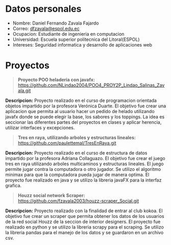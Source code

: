 # Datos personales
- Nombre: Daniel Fernando Zavala Fajardo
- Correo: dfzavala@espol.edu.ec
- Ocupacion: Estudiante de ingenieria en computacion
- Universidad: Escuela superior politecnica del Litoral(ESPOL)
- Intereses: Seguridad informatica y desarrollo de aplicaciones web

# Proyectos
> **Proyecto POO heladeria con javafx:** https://github.com/NLindao2004/POO4_PROY2P_Lindao_Salinas_Zavala.git

**Descripcion:** Proyecto realizado en el curso de programacion orientada objetos impartido por la profesora Verónica Duarte. El objetivo fue crear una aplicacion que permita al usuario hacer un pedido de helado utilizando javafx donde se puede elegir la base, los sabores y los toppings. La idea es seccionar las diferentes partes del proyectos en clases y aplicar herencia, utilizar interfaces y excepciones.

> **Tres en raya, utilizando arboles y estructuras lineales:**
https://github.com/paulettemal/TresEnRaya.git

**Descripcion:** Proyecto realizado en el curso de estructura de datos impartido por la profesora Adriana Collaguazo. El objetivo fue crear el juego tres en raya utilizando arboles multicaminos y estructuras lineales. El juego permite jugar contra la computadora o otro jugador. Se utilizo el algoritmo minimax para que la computadora pueda jugar de manera optima. El proyecto fue realizado en java y se utilizo la libreria javaFX para la interfaz grafica.


> **Houzz social network Scraper:**
https://github.com/fzavala2003/houzz-scraper_Social.git

**Descripcion:** Proyecto realizado con la finalidad de entrar al club kokoa. El objetivo fue crear un scraper que permita obtener los datos de los usuarios de la red social Houzz de la seccion de interior designers. El proyecto fue realizado en python y se utilizo la libreria scrapy para el scraping. Se utilizo la libreria pandas para el manejo de los datos y se guardaron en un archivo csv.
